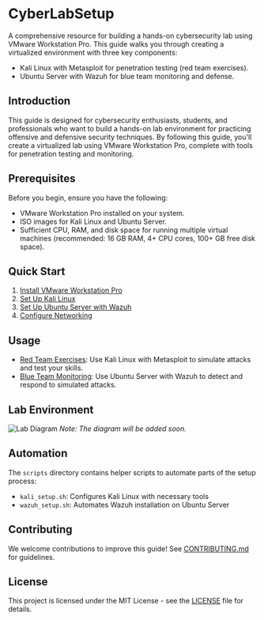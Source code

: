 # CyberLabSetup

A comprehensive resource for building a hands-on cybersecurity lab using VMware Workstation Pro. This guide walks you through creating a virtualized environment with three key components:
- Kali Linux with Metasploit for penetration testing (red team exercises).
- Ubuntu Server with Wazuh for blue team monitoring and defense.

## Introduction
This guide is designed for cybersecurity enthusiasts, students, and professionals who want to build a hands-on lab environment for practicing offensive and defensive security techniques. By following this guide, you'll create a virtualized lab using VMware Workstation Pro, complete with tools for penetration testing and monitoring.

## Prerequisites
Before you begin, ensure you have the following:
- VMware Workstation Pro installed on your system.
- ISO images for Kali Linux and Ubuntu Server.
- Sufficient CPU, RAM, and disk space for running multiple virtual machines (recommended: 16 GB RAM, 4+ CPU cores, 100+ GB free disk space).

## Quick Start
1. [Install VMware Workstation Pro](docs/installation/vmware_setup.md)
2. [Set Up Kali Linux](docs/installation/kali_setup.md)
3. [Set Up Ubuntu Server with Wazuh](docs/installation/ubuntu_wazuh_setup.md)
4. [Configure Networking](docs/networking/network_configuration.md)

## Usage
- [Red Team Exercises](docs/usage/red_team_exercises.md): Use Kali Linux with Metasploit to simulate attacks and test your skills.
- [Blue Team Monitoring](docs/usage/blue_team_monitoring.md): Use Ubuntu Server with Wazuh to detect and respond to simulated attacks.

## Lab Environment
![Lab Diagram](images/lab_diagram.png)
*Note: The diagram will be added soon.*

## Automation
The `scripts` directory contains helper scripts to automate parts of the setup process:
- `kali_setup.sh`: Configures Kali Linux with necessary tools
- `wazuh_setup.sh`: Automates Wazuh installation on Ubuntu Server

## Contributing
We welcome contributions to improve this guide! See [CONTRIBUTING.md](CONTRIBUTING.md) for guidelines.

## License
This project is licensed under the MIT License - see the [LICENSE](LICENSE) file for details. 